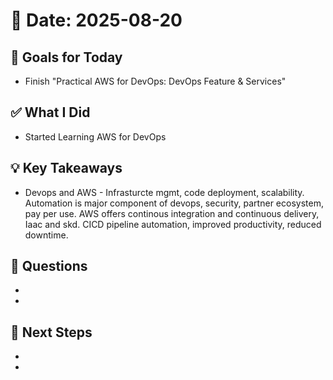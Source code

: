 # 📅 Date: 2025-08-20

## 🎯 Goals for Today

- Finish "Practical AWS for DevOps: DevOps Feature & Services"

## ✅ What I Did

- Started Learning AWS for DevOps

## 💡 Key Takeaways

- Devops and AWS - Infrasturcte mgmt, code deployment, scalability. Automation is major component of devops, security, partner ecosystem, pay per use. AWS offers continous integration and continuous delivery, Iaac and skd. CICD pipeline automation, improved productivity, reduced downtime.

## 🧠 Questions

-
-

## 📌 Next Steps

-
-
